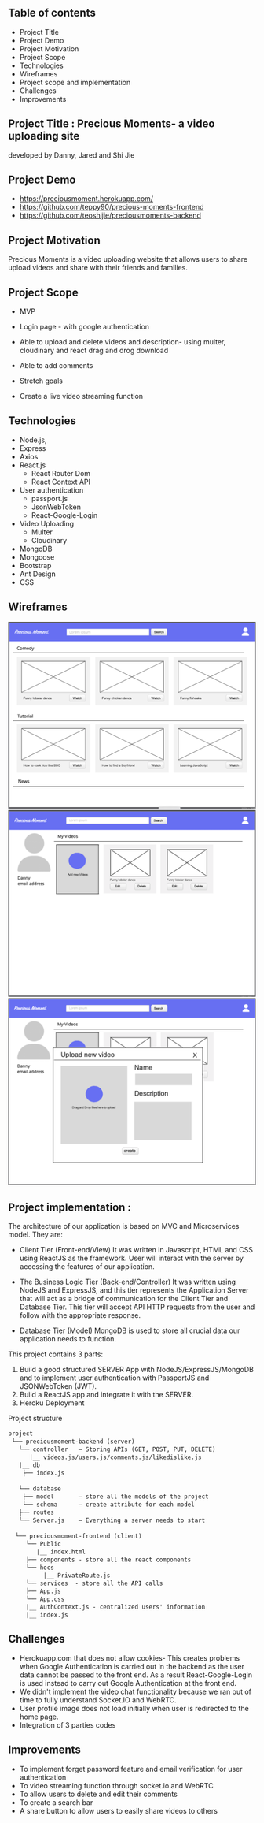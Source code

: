 
## Table of contents
* Project Title
* Project Demo
* Project Motivation
* Project Scope
* Technologies
* Wireframes
* Project scope and implementation
* Challenges
* Improvements

## Project Title : Precious Moments- a video uploading site
developed by Danny, Jared and Shi Jie


## Project Demo
* https://preciousmoment.herokuapp.com/
* https://github.com/teppy90/precious-moments-frontend
* https://github.com/teoshijie/preciousmoments-backend


## Project Motivation
Precious Moments is a video uploading website that allows users to share upload videos and share with their friends and families. 

## Project Scope 
* MVP 
* Login page - with google authentication
* Able to upload and delete videos and description- using multer,  cloudinary and react drag and drog download
* Able to add comments 

* Stretch goals
* Create a live video streaming function

## Technologies
* Node.js,
* Express
* Axios
* React.js
  - React Router Dom
  - React Context API
* User authentication
   - passport.js
   - JsonWebToken
   - React-Google-Login
* Video Uploading
  - Multer 
  - Cloudinary
* MongoDB
* Mongoose
* Bootstrap
* Ant Design
* CSS

## Wireframes

![](src/wireframe/frontpage.png)
![](src/wireframe/profile.png)
![](src/wireframe/upload.png)

## Project implementation :

The architecture of our application is based on MVC and Microservices model. They are:

* Client Tier (Front-end/View)
It was written in Javascript, HTML and CSS using ReactJS as the framework. User will interact with the server by accessing the features of our application.

* The Business Logic Tier (Back-end/Controller)
It was written using NodeJS and ExpressJS, and this tier represents the Application Server that will act as a bridge of communication for the Client Tier and Database Tier. This tier will accept API HTTP requests from the user and follow with the appropriate response.

* Database Tier (Model)
MongoDB is used to store all crucial data our application needs to function.


This project contains 3 parts:

1) Build a good structured SERVER App with NodeJS/ExpressJS/MongoDB and
   to implement user authentication with PassportJS and JSONWebToken (JWT).
2) Build a ReactJS app and integrate it with the SERVER.
3) Heroku Deployment

Project structure

```
project
 └── preciousmoment-backend (server)
   └── controller   — Storing APIs (GET, POST, PUT, DELETE)
      |__ videos.js/users.js/comments.js/likedislike.js
   |__ db
    ├── index.js

   └── database
    ├── model       — store all the models of the project
    └── schema      — create attribute for each model
   ├── routes
   └── Server.js    — Everything a server needs to start

  └── preciousmoment-frontend (client)
     └── Public  
        |__ index.html
     ├── components - store all the react components
     └── hocs
          |__ PrivateRoute.js
     └── services  - store all the API calls  
     ├── App.js
     └── App.css
     |__ AuthContext.js - centralized users' information
     |__ index.js
```


## Challenges
* Herokuapp.com that does not allow cookies- This creates problems when Google Authentication is carried out in the backend as the user data cannot be passed to the front end. As a result React-Google-Login is used instead to carry out Google Authentication at the front end.
* We didn't implement the video chat functionality because we ran out of time to fully understand Socket.IO and WebRTC. 
* User profile image does not load initially when user is redirected to the home page. 
* Integration of 3 parties codes 

## Improvements
* To implement forget password feature and email verification for user authentication 
* To video streaming function through socket.io and WebRTC 
* To allow users to delete and edit their comments 
* To create a search bar 
* A share button to allow users to easily share videos to others 
